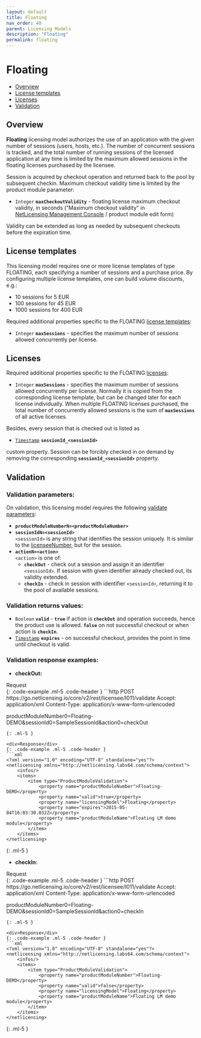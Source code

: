 ```yaml
---
layout: default
title: Floating
nav_order: 40
parent: Licensing Models
description: "Floating"
permalink: floating
---
```


Floating
========

-   [Overview](#overview)
-   [License templates](#license-templates)
-   [Licenses](#licenses)
-   [Validation](#validation)

Overview
--------

**Floating** licensing model authorizes the use of an application with the given
number of sessions (users, hosts, etc.). The number of concurrent sessions is
tracked, and the total number of running sessions of the licensed application
at any time is limited by the maximum allowed sessions in the floating licenses
purchased by the licensee.

Session is acquired by checkout operation and returned back to the pool by
subsequent checkin. Maximum checkout validity time is limited by the product
module parameter:

-   `Integer` **`maxCheckoutValidity`** - floating license maximum checkout
    validity, in seconds ("Maximum checkout validity" in
    <a href="http://nlic.io/nlUI" class="external-link">
    NetLicensing Management Console</a> / product module edit form)

Validity can be extended as long as needed by subsequent checkouts before the
expiration time.

License templates
-----------------

This licensing model requires one or more license templates of type FLOATING,
each specifying a number of sessions and a purchase price. By configuring
multiple license templates, one can build volume discounts, e.g.:

-   10 sessions for 5 EUR
-   100 sessions for 45 EUR
-   1000 sessions for 400 EUR

Required additional properties specific to the FLOATING
[license templates](object-model#license-template):

-   `Integer` **`maxSessions`** - specifies the maximum number of sessions
    allowed concurrently per license.

Licenses
--------

Required additional properties specific to the FLOATING
[licenses](object-model#license):

-   `Integer` **`maxSessions`** - specifies the maximum number of sessions
    allowed concurrently per license. Normally it is copied from the
    corresponding license template, but can be changed later for each
    license individually. When multiple FLOATING licenses purchased, the
    total number of concurrently allowed sessions is the sum
    of **`maxSessions`** of all active licenses.

Besides, every session that is checked out is listed as

-   [`Timestamp`](restful-api#data-types) **`sessionId_<sessionId>`**

custom property. Session can be forcibly checked in on demand by
removing the corresponding **`sessionId_<sessionId>`** property.

Validation
----------

### Validation parameters:

On validation, this licensing model requires the following
[validate parameters](licensee-services#validate-licensee):

-   **`productModuleNumberN=<productModuleNumber>`**
-   **`sessionIdN=<sessionId>`**  
    `<sessionId>` is any string that identifies the session uniquely. It
    is similar to the [licenseeNumber](glossary), but for the session.
-   **`actionN=<action>`**  
    `<action>` is one of:
    -   **`checkOut`** - check out a session and assign it an identifier
        `<sessionId>`. If session with given identifier already checked
        out, its validity extended.
    -   **`checkIn`** - check in session with identifier `<sessionId>`,
        returning it to the pool of available sessions.

### Validation returns values:

-   `Boolean` **`valid`** - **`true`** if action is **`checkOut`** and operation
    succeeds, hence the product use is allowed. **`false`** on not
    successful checkout or when action is **`checkIn`**.
-   [`Timestamp`](restful-api#data-types) **`expires`** -
    on successful checkout, provides the point in time until checkout is
    valid.

### Validation response examples:
-   **checkOut:**
<div>Request</div>
{: .code-example .ml-5 .code-header }
```http
POST https://go.netlicensing.io/core/v2/rest/licensee/I011/validate
Accept: application/xml
Content-Type: application/x-www-form-urlencoded

productModuleNumber0=Floating-DEMO&sessionId0=SampleSessionId&action0=checkOut
```
{: .ml-5 }

<div>Response</div>
{: .code-example .ml-5 .code-header }
```xml
<?xml version="1.0" encoding="UTF-8" standalone="yes"?>
<netlicensing xmlns="http://netlicensing.labs64.com/schema/context">
    <infos/>
    <items>
        <item type="ProductModuleValidation">
            <property name="productModuleNumber">Floating-DEMO</property>
            <property name="valid">true</property>
            <property name="licensingModel">Floating</property>
            <property name="expires">2015-05-04T16:03:30.032Z</property>
            <property name="productModuleName">Floating LM demo module</property>
        </item>
    </items>
</netlicensing>
```
{: .ml-5 }

-   **checkIn:**
<div>Request</div>
{: .code-example .ml-5 .code-header }
```http
POST https://go.netlicensing.io/core/v2/rest/licensee/I011/validate
Accept: application/xml
Content-Type: application/x-www-form-urlencoded

productModuleNumber0=Floating-DEMO&sessionId0=SampleSessionId&action0=checkIn
```
{: .ml-5 }

<div>Response</div>
{: .code-example .ml-5 .code-header }
```xml
<?xml version="1.0" encoding="UTF-8" standalone="yes"?>
<netlicensing xmlns="http://netlicensing.labs64.com/schema/context">
    <infos/>
    <items>
        <item type="ProductModuleValidation">
            <property name="productModuleNumber">Floating-DEMO</property>
            <property name="valid">false</property>
            <property name="licensingModel">Floating</property>
            <property name="productModuleName">Floating LM demo module</property>
        </item>
    </items>
</netlicensing>
```
{: .ml-5 }
